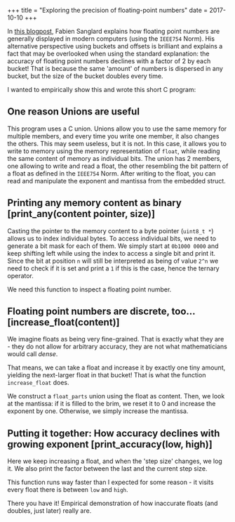 +++
title = "Exploring the precision of floating-point numbers"
date = 2017-10-10
+++

In [this
blogpost](https://fabiensanglard.net/floating_point_visually_explained/), Fabien
Sanglard explains how floating point numbers are generally displayed in modern
computers (using the ``IEEE754`` Norm). His alternative perspective using
buckets and offsets is brilliant and explains a fact that may be
overlooked when using the standard explanation: the accuracy of floating point
numbers declines with a factor of 2 by each bucket!  That is because the same
'amount' of numbers is dispersed in any bucket, but the size of the bucket
doubles every time.

I wanted to empirically show this and wrote this short C program:

<script src="https://gist.github.com/barafael/49d58525be9ff7738d6a8dc281649642.js"></script>

## One reason Unions are useful

This program uses a C union. Unions allow you to use the same memory for
multiple members, and every time you write one member, it also changes the
others. This may seem useless, but it is not. In this case, it allows you to
write to memory using the memory representation of ``float``, while reading the
same content of memory as individual bits. The union has 2 members, one
allowing to write and read a float, the other resembling the bit pattern of a
float as defined in the ``IEEE754`` Norm. After writing to the float, you can
read and manipulate the exponent and mantissa from the embedded struct.

## Printing any memory content as binary [print_any(content pointer, size)]

Casting the pointer to the memory content to a byte pointer (``uint8_t *``)
allows us to index individual bytes. To access individual bits, we need to
generate a bit mask for each of them. We simply start at ``0b1000 0000`` and
keep shifting left while using the index to access a single bit and print it.
Since the bit at position ``n`` will still be interpreted as being of value ``2^n``
we need to check if it is set and print a ``1`` if this is the case, hence the
ternary operator.

We need this function to inspect a floating point number. 

## Floating point numbers are discrete, too... [increase_float(content)]

We imagine floats as being very fine-grained. That is exactly what they are -
they do not allow for arbitrary accuracy, they are not what mathematicians
would call _dense_.

That means, we can take a float and increase it by exactly one tiny amount,
yielding the next-larger float in that bucket! That is what the function
``increase_float`` does.

We construct a ``float_parts`` union using the float as content. Then, we look
at the mantissa: if it is filled to the brim, we reset it to 0 and increase the
exponent by one. Otherwise, we simply increase the mantissa.

## Putting it together: How accuracy declines with growing exponent [print_accuracy(low, high)]

Here we keep increasing a float, and when the 'step size' changes, we log it.
We also print the factor between the last and the current step size.

This function runs way faster than I expected for some reason - it visits every
float there is between ``low`` and ``high``.

There you have it! Empirical demonstration of how inaccurate floats (and
doubles, just later) really are.
